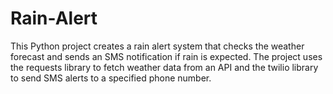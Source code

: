# Rain-Alert
This Python project creates a rain alert system that checks the weather forecast and sends an SMS notification if rain is expected. The project uses the requests library to fetch weather data from an API and the twilio library to send SMS alerts to a specified phone number.
